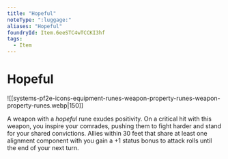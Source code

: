 ```yaml
---
title: "Hopeful"
noteType: ":luggage:"
aliases: "Hopeful"
foundryId: Item.6eeSTC4wTCCKI3hf
tags:
  - Item
---
```


# Hopeful
![[systems-pf2e-icons-equipment-runes-weapon-property-runes-weapon-property-runes.webp|150]]

A weapon with a _hopeful_ rune exudes positivity. On a critical hit with this weapon, you inspire your comrades, pushing them to fight harder and stand for your shared convictions. Allies within 30 feet that share at least one alignment component with you gain a +1 status bonus to attack rolls until the end of your next turn.
